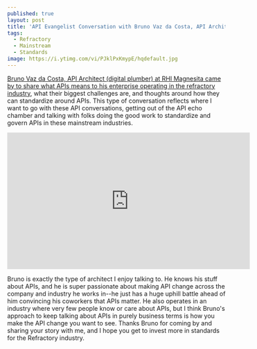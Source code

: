 ```yaml
---
published: true
layout: post
title: 'API Evangelist Conversation with Bruno Vaz da Costa, API Architect (digital plumber) at RHI Magnesita'
tags:
  - Refractory
  - Mainstream
  - Standards
image: https://i.ytimg.com/vi/PJklPxKmypE/hqdefault.jpg
---
```

[Bruno Vaz da Costa, API Architect (digital plumber) at RHI Magnesita came by to share what APIs means to his enterprise operating in the refractory industry](https://conversations.apievangelist.com/sessions/2024-09-26-bruno-vaz-da-costa-api-architect-digital-plumber-at-rhi-magnesita.html), what their biggest challenges are, and thoughts around how they can standardize around APIs. This type of conversation reflects where I want to go with these API conversations, getting out of the API echo chamber and talking with folks doing the good work to standardize and govern APIs in these mainstream industries.

<center><iframe width="560" height="315" src="https://www.youtube.com/embed/PJklPxKmypE?si=auwfTwN3nfXsdafx" title="YouTube video player" frameborder="0" allow="accelerometer; autoplay; clipboard-write; encrypted-media; gyroscope; picture-in-picture; web-share" referrerpolicy="strict-origin-when-cross-origin" allowfullscreen></iframe></center>

Bruno is exactly the type of architect I enjoy talking to. He knows his stuff about APIs, and he is super passionate about making API change across the company and industry he works in--he just has a huge uphill battle ahead of him convincing his coworkers that APIs matter. He also operates in an industry where very few people know or care about APIs, but I think Bruno's approach to keep talking about APIs in purely business terms is how you make the API change you want to see. Thanks Bruno for coming by and sharing your story with me, and I hope you get to invest more in standards for the Refractory industry.


